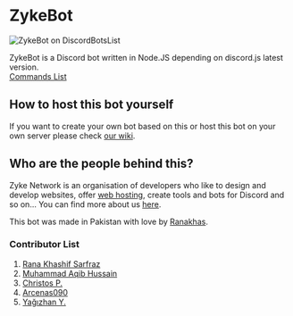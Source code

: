 # ZykeBot
![ZykeBot on DiscordBotsList](https://discordbots.org/api/widget/529289749182283806.svg)

ZykeBot is a Discord bot written in Node.JS depending on discord.js latest version.  
[Commands List](https://bot.zyke.me/doc/)  

## How to host this bot yourself
If you want to create your own bot based on this or host this bot on your own server please check [our wiki](https://bot.zyke.me/deploy/).

## Who are the people behind this?
Zyke Network is an organisation of developers who like to design and develop websites, offer [web hosting](https://zykehost.me), create tools and bots for Discord and so on...
You can find more about us [here](https://zyke.me).  

This bot was made in Pakistan with love by [Ranakhas](https://github.com/ranakhas).  

### Contributor List
1. [Rana Khashif Sarfraz](https://rana.fun)
2. [Muhammad Aqib Hussain](https://mahofficial.win/)
3. [Christos P.](https://pctipsgr.uk.to)
4. [Arcenas090](https://arcenas090.me)
5. [Yağızhan Y.](https://yagizhan49.me)
